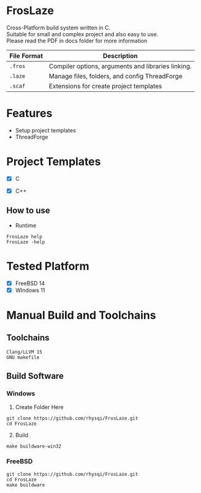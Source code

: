 # FrosLaze
Cross-Platform build system written in C. <br>
Suitable for small and complex project and also easy to use. <br>
Please read the PDF in docs folder for more information

| File Format | Description |
| - | -
| `.fros` | Compiler options, arguments and libraries linking.
| `.laze` | Manage files, folders, and config ThreadForge
| `.scaf` | Extensions for create project templates

# Features
- Setup project templates
- ThreadForge

# Project Templates
- [x] C
- [x] C++


## How to use
- Runtime
```
FrosLaze help
FrosLaze -help
```

# Tested Platform
- [x] FreeBSD 14
- [x] WIndows 11

# Manual Build and Toolchains
## Toolchains
```
Clang/LLVM 15
GNU makefile
```

## Build Software
### Windows
1. Create Folder Here
```
git clone https://github.com/rhysqi/FrosLaze.git
cd FrosLaze
```

2. Build
```
make buildware-win32
```

### FreeBSD
```
git clone https://github.com/rhysqi/FrosLaze.git
cd FrosLaze
make buildware
```
